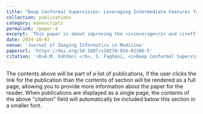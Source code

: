 ```yaml
---
title: "Deep Conformal Supervision: Leveraging Intermediate Features for Robust Uncertainty Quantification"
collection: publications
category: manuscripts
permalink: /paper-4
excerpt: 'This paper is about improving the <i>coverage</i> and <i>efficiency</i> of [conformal prediction](https://arxiv.org/abs/2107.07511) for deep neural networks, using novel non-conformity score computation methods. Specifically, the focus is on improving the robustness of medical image classification models (CNNs) via improved <i>uncertainty quantification</i> techniques.'
date: 2024-10-07
venue: 'Journal of Imaging Informatics in Medicine'
paperurl: 'https://doi.org/10.1007/s10278-024-01286-5'
citation: '<b>A.M. Vahdani </b>, S. Faghani, <i>Deep Conformal Supervision: Leveraging Intermediate Features for Robust Uncertainty Quantification</i>, J Digit Imaging. Inform. Med. (2024). https://doi.org/10.1007/s10278-024-01286-5.'
---
```


The contents above will be part of a list of publications, if the user clicks the link for the publication than the contents of section will be rendered as a full page, allowing you to provide more information about the paper for the reader. When publications are displayed as a single page, the contents of the above "citation" field will automatically be included below this section in a smaller font.